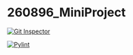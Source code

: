 # 260896_MiniProject

[![Git Inspector](https://github.com/adarishashank/260896_MiniProject/actions/workflows/gitinspector.yml/badge.svg)](https://github.com/adarishashank/260896_MiniProject/actions/workflows/gitinspector.yml)


[![Pylint](https://github.com/adarishashank/260896_MiniProject/actions/workflows/pylint.yml/badge.svg)](https://github.com/adarishashank/260896_MiniProject/actions/workflows/pylint.yml)
